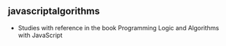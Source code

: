 ## javascriptalgorithms
 * Studies with reference in the book Programming Logic and Algorithms with JavaScript
